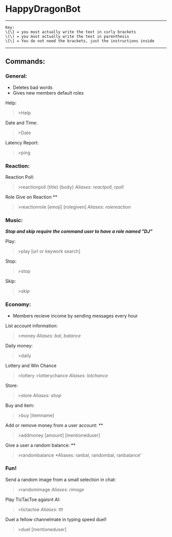 # HappyDragonBot

***
```
Key: 
\{\} = you must actually write the text in curly brackets
\(\) = you must actually write the text in parenthesis
\[\] = You do not need the brackets, just the instructions inside
```
***

## Commands:

### General:

 - Deletes bad words
 - Gives new members default roles

Help:
> \>Help

Date and Time:
> \>Date

Latency Report:
> \>ping

### Reaction:

Reaction Poll:
> \>reactionpoll (title) {body}
*Aliases: reactpoll, rpoll*

Role Give on Reaction \*\*
> \>reactionrole \[emoji\] \[rolegiven\]
*Aliases: rolereaction*

### Music:

***Stop and skip require the command user to have a role named "DJ"***

Play:
> \>play \[url or keywork search\]

Stop:
> \>stop

Skip:
> \>skip

### Economy:

 - Members recieve income by sending messages every hour

List account information:
> \>money
*Aliases: bal, balance*

Daily money:
> \>daily

Lottery and Win Chance
> \>lottery
> \>lotterychance
*Aliases: lotchance*

Store:
> \>store
*Aliases: shop*

Buy and item:
> \>buy \[itemname\]

Add or remove money from a user account: \*\*
> \>addmoney \[amount\] \[mentioneduser\]

Give a user a random balance: \*\*
> \>randombalance
*Aliases: ranbal, randombal, ranbalance'
 
### Fun!

Send a random image from a small selection in chat:
> \>randomimage
*Aliases: rimage*

Play TicTacToe agaisnt AI:
> \>tictactoe
*Aliases: ttt*

Duel a fellow channelmate in typing speed duel!
> \>duel \[mentioneduser\]